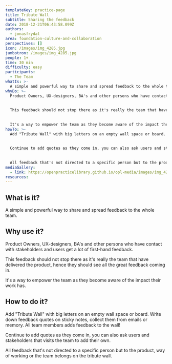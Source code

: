 ```yaml
---
templateKey: practice-page
title: Tribute Wall
subtitle: Sharing the feedback
date: 2018-12-21T06:43:58.099Z
authors:
  - jonasfrydal
area: foundation-culture-and-collaboration
perspectives: []
icon: /images/img_4285.jpg
jumbotron: /images/img_4285.jpg
people: 1+
time: 30 min
difficulty: easy
participants:
  - The Team
whatIs: >-
  A simple and powerful way to share and spread feedback to the whole team.
whyDo: >-
  Product Owners, UX-designers, BA's and other persons who have contact with stakeholders and users get a lot of first-hand feedback.
  
  
  This feedback should not stop there as it's really the team that have delivered the product, hence they should see all the great feedback coming in.
  
  
  It's a way to empower the team as they become aware of the impact their work has.
howTo: >-
  Add "Tribute Wall" with big letters on an empty wall space or board. Write down feedback quotes on sticky notes, collect them from emails or memory. All team members adds feedback to the wall!
  
  
  Continue to add quotes as they come in, you can also ask users and stakeholders that visits the team to add their own. 
  
  
  All feedback that's not directed to a specific person but to the product, way of working or the team belongs on the tribute wall.
mediaGallery:
  - link: https://openpracticelibrary.github.io/opl-media/images/img_4285.jpg
resources:
---
```

## What is it?

A simple and powerful way to share and spread feedback to the whole team.

## Why use it?

Product Owners, UX-designers, BA's and other persons who have contact with stakeholders and users get a lot of first-hand feedback. 

This feedback should not stop there as it's really the team that have delivered the product, hence they should see all the great feedback coming in.

It's a way to empower the team as they become aware of the impact their work has.

## How to do it?

Add "Tribute Wall" with big letters on an empty wall space or board. Write down feedback quotes on sticky notes, collect them from emails or memory. All team members adds feedback to the wall!

Continue to add quotes as they come in, you can also ask users and stakeholders that visits the team to add their own. 

All feedback that's not directed to a specific person but to the product, way of working or the team belongs on the tribute wall.

##
